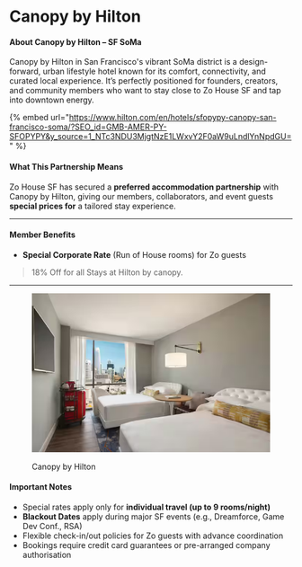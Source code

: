 # Canopy by Hilton

#### About Canopy by Hilton – SF SoMa

Canopy by Hilton in San Francisco's vibrant SoMa district is a design-forward, urban lifestyle hotel known for its comfort, connectivity, and curated local experience. It’s perfectly positioned for founders, creators, and community members who want to stay close to Zo House SF and tap into downtown energy.

{% embed url="https://www.hilton.com/en/hotels/sfopypy-canopy-san-francisco-soma/?SEO_id=GMB-AMER-PY-SFOPYPY&y_source=1_NTc3NDU3MjgtNzE1LWxvY2F0aW9uLndlYnNpdGU=" %}

#### What This Partnership Means

Zo House SF has secured a **preferred accommodation partnership** with Canopy by Hilton, giving our members, collaborators, and event guests **special prices for** a tailored stay experience.

***

#### Member Benefits

* **Special Corporate Rate** (Run of House rooms) for Zo guests

> 18% Off for all Stays at Hilton by canopy.&#x20;

***

<figure><img src="../.gitbook/assets/image.png" alt=""><figcaption><p>Canopy by Hilton</p></figcaption></figure>

#### Important Notes

* Special rates apply only for **individual travel (up to 9 rooms/night)**
* **Blackout Dates** apply during major SF events (e.g., Dreamforce, Game Dev Conf., RSA)
* Flexible check-in/out policies for Zo guests with advance coordination
* Bookings require credit card guarantees or pre-arranged company authorisation
